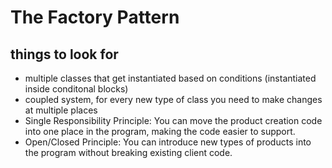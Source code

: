 # The Factory Pattern
## things to look for
- multiple classes that get instantiated based on conditions (instantiated inside conditonal blocks)
- coupled system, for every new type of class you need to make changes at multiple places
- Single Responsibility Principle: You can move the product creation code into one place in the program, making the code easier to support.
- Open/Closed Principle: You can introduce new types of products into the program without breaking existing client code.